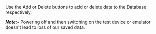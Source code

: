 <p>Use the Add or Delete buttons to add or delete data to the Database respectively.</p>
<p><b><i>Note:-</b></i> Powering off and then switching on the test device or emulator doesn't lead to loss of our saved data.</p>
